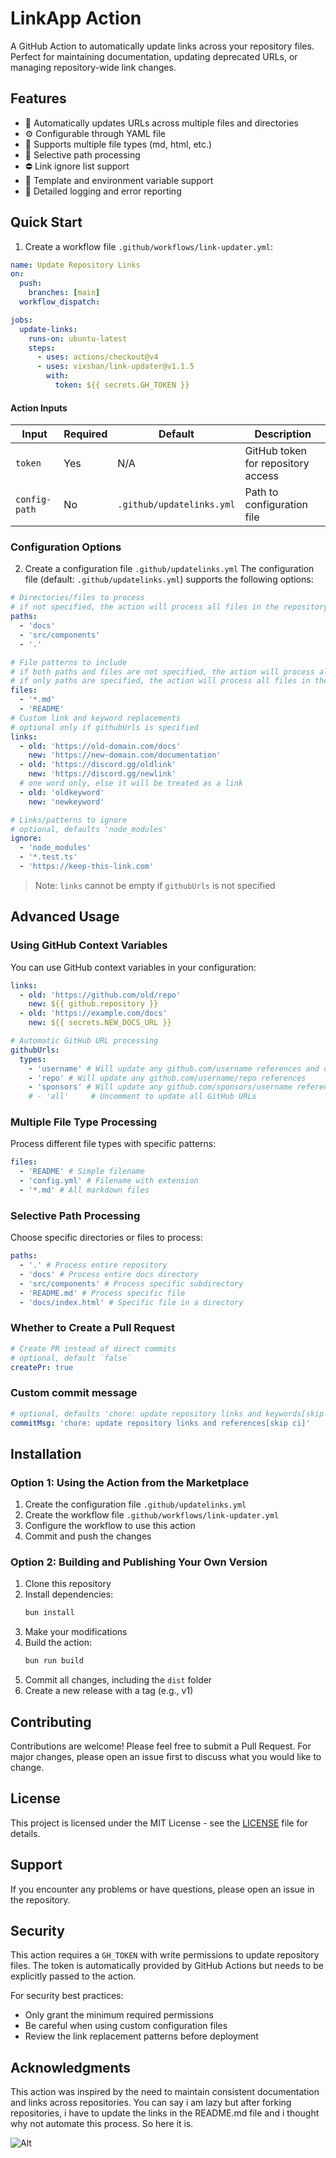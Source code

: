 # LinkApp Action

A GitHub Action to automatically update links across your repository files. Perfect for maintaining
documentation, updating deprecated URLs, or managing repository-wide link changes.

## Features

- 🔄 Automatically updates URLs across multiple files and directories
- ⚙️ Configurable through YAML file
- 📁 Supports multiple file types (md, html, etc.)
- 🎯 Selective path processing
- ⛔ Link ignore list support
- 🔑 Template and environment variable support
- 📝 Detailed logging and error reporting

## Quick Start

1. Create a workflow file `.github/workflows/link-updater.yml`:

```yaml
name: Update Repository Links
on:
  push:
    branches: [main]
  workflow_dispatch:

jobs:
  update-links:
    runs-on: ubuntu-latest
    steps:
      - uses: actions/checkout@v4
      - uses: vixshan/link-updater@v1.1.5
        with:
          token: ${{ secrets.GH_TOKEN }}
```

#### Action Inputs

| Input         | Required | Default                   | Description                        |
| ------------- | -------- | ------------------------- | ---------------------------------- |
| `token`       | Yes      | N/A                       | GitHub token for repository access |
| `config-path` | No       | `.github/updatelinks.yml` | Path to configuration file         |

### Configuration Options

2. Create a configuration file `.github/updatelinks.yml` The configuration file (default:
   `.github/updatelinks.yml`) supports the following options:

```yaml
# Directories/files to process
# if not specified, the action will process all files in the repository
paths:
  - 'docs'
  - 'src/components'
  - '.'

# File patterns to include
# if both paths and files are not specified, the action will process all files in the repository
# if only paths are specified, the action will process all files in the specified directories
files:
  - '*.md'
  - 'README'
# Custom link and keyword replacements
# optional only if githubUrls is specified
links:
  - old: 'https://old-domain.com/docs'
    new: 'https://new-domain.com/documentation'
  - old: 'https://discord.gg/oldlink'
    new: 'https://discord.gg/newlink'
  # one word only, else it will be treated as a link
  - old: 'oldkeyword'
    new: 'newkeyword'

# Links/patterns to ignore
# optional, defaults 'node_modules'
ignore:
  - 'node_modules'
  - '*.test.ts'
  - 'https://keep-this-link.com'
```

> Note: `links` cannot be empty if `githubUrls` is not specified

## Advanced Usage

### Using GitHub Context Variables

You can use GitHub context variables in your configuration:

```yaml
links:
  - old: 'https://github.com/old/repo'
    new: ${{ github.repository }}
  - old: 'https://example.com/docs'
    new: ${{ secrets.NEW_DOCS_URL }}

# Automatic GitHub URL processing
githubUrls:
  types:
    - 'username' # Will update any github.com/username references and only those, not the repo or sponsors
    - 'repo' # Will update any github.com/username/repo references
    - 'sponsors' # Will update any github.com/sponsors/username references
    # - 'all'     # Uncomment to update all GitHub URLs
```

### Multiple File Type Processing

Process different file types with specific patterns:

```yaml
files:
  - 'README' # Simple filename
  - 'config.yml' # Filename with extension
  - '*.md' # All markdown files
```

### Selective Path Processing

Choose specific directories or files to process:

```yaml
paths:
  - '.' # Process entire repository
  - 'docs' # Process entire docs directory
  - 'src/components' # Process specific subdirectory
  - 'README.md' # Process specific file
  - 'docs/index.html' # Specific file in a directory
```

### Whether to Create a Pull Request

```yaml
# Create PR instead of direct commits
# optional, default `false`
createPr: true
```

### Custom commit message

```yaml
# optional, defaults 'chore: update repository links and keywords[skip ci]'
commitMsg: 'chore: update repository links and references[skip ci]'
```

## Installation

### Option 1: Using the Action from the Marketplace

1. Create the configuration file `.github/updatelinks.yml`
2. Create the workflow file `.github/workflows/link-updater.yml`
3. Configure the workflow to use this action
4. Commit and push the changes

### Option 2: Building and Publishing Your Own Version

1. Clone this repository
2. Install dependencies:
   ```bash
   bun install
   ```
3. Make your modifications
4. Build the action:
   ```bash
   bun run build
   ```
5. Commit all changes, including the `dist` folder
6. Create a new release with a tag (e.g., v1)

## Contributing

Contributions are welcome! Please feel free to submit a Pull Request. For major changes, please open
an issue first to discuss what you would like to change.

## License

This project is licensed under the MIT License - see the [LICENSE](LICENSE) file for details.

## Support

If you encounter any problems or have questions, please open an issue in the repository.

## Security

This action requires a `GH_TOKEN` with write permissions to update repository files. The token is
automatically provided by GitHub Actions but needs to be explicitly passed to the action.

For security best practices:

- Only grant the minimum required permissions
- Be careful when using custom configuration files
- Review the link replacement patterns before deployment

## Acknowledgments

This action was inspired by the need to maintain consistent documentation and links across
repositories. You can say i am lazy but after forking repositories, i have to update the links in
the README.md file and i thought why not automate this process. So here it is.

![Alt](https://repobeats.axiom.co/api/embed/6e20f9307c6fd3e13ca8be9c5832c432d0fe121b.svg 'Repobeats analytics image')
